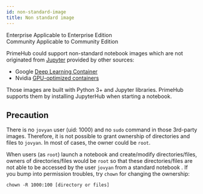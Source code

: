 ```yaml
---
id: non-standard-image
title: Non standard image
---
```


<div class="label-sect">
  <div class="ee-only tooltip">Enterprise
    <span class="tooltiptext">Applicable to Enterprise Edition</span>
  </div>
  <div class="ce-only tooltip">Community
    <span class="tooltiptext">Applicable to Community Edition</span>
  </div>
</div>

PrimeHub could support non-standard notebook images which are not originated from [Jupyter](https://hub.docker.com/u/jupyter) provided by other sources:

* Google [Deep Learning Container](https://cloud.google.com/ai-platform/deep-learning-containers/docs/choosing-container#choose_a_container_image_type)
* Nvidia [GPU-optimized containers](https://ngc.nvidia.com/catalog/all)

Those images are built with Python 3+ and Jupyter libraries. PrimeHub supports them by installing JupyterHub when starting a notebook.

## Precaution

There is no `jovyan` user (uid: 1000) and no `sudo` command in those 3rd-party images. Therefore, it is not possible to grant ownership of directories and files to `jovyan`. In most of cases, the owner could be `root`. 

When users (as `root`) launch a notebook and create/modify directories/files, owners of directories/files would be `root` so that these directories/files are not able to be accessed by the user `jovyan` from a standard notebook . If you bump into permission troubles, try `chown` for changing the ownership:

```
chown -R 1000:100 [directory or files]
```
